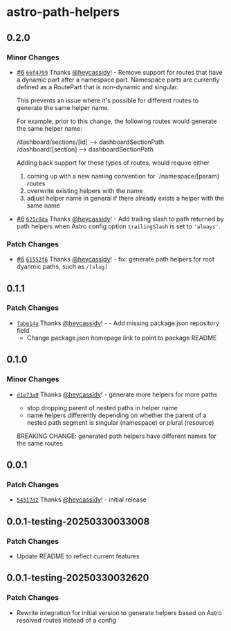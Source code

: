 # astro-path-helpers

## 0.2.0

### Minor Changes

- [#6](https://github.com/heycassidy/astro-path-helpers/pull/6) [`66f4799`](https://github.com/heycassidy/astro-path-helpers/commit/66f4799de7849de09f0a838bd06ccf97f14c07e8) Thanks [@heycassidy](https://github.com/heycassidy)! - Remove support for routes that have a dynamic part after a namespace part.
  Namespace parts are currently defined as a RoutePart that is non-dynamic and singular.

  This prevents an issue where it's possible for different routes to generate the same helper name.

  For example, prior to this change, the following routes would generate the same helper name:

  /dashboard/sections/[id] --> dashboardSectionPath
  /dashboard/[section] --> dashboardSectionPath

  Adding back support for these types of routes, would require either

  1. coming up with a new naming convention for `/namespace/[param] routes
  2. overwrite existing helpers with the name
  3. adjust helper name in general if there already exists a helper with the same name

- [#6](https://github.com/heycassidy/astro-path-helpers/pull/6) [`621c8da`](https://github.com/heycassidy/astro-path-helpers/commit/621c8da80b871649251a7cdcc9209c78db6ee169) Thanks [@heycassidy](https://github.com/heycassidy)! - Add trailing slash to path returned by path helpers when Astro config option `trailingSlash` is set to `'always'`.

### Patch Changes

- [#6](https://github.com/heycassidy/astro-path-helpers/pull/6) [`61552f6`](https://github.com/heycassidy/astro-path-helpers/commit/61552f62923235dc742f044afc74c54444e331bb) Thanks [@heycassidy](https://github.com/heycassidy)! - fix: generate path helpers for root dyanmic paths, such as `/[slug]`

## 0.1.1

### Patch Changes

- [`fabe14a`](https://github.com/heycassidy/astro-path-helpers/commit/fabe14a65fc6a57a607d4234bd06094a0bf07305) Thanks [@heycassidy](https://github.com/heycassidy)! - - Add missing package.json repository field
  - Change package.json homepage link to point to package README

## 0.1.0

### Minor Changes

- [`d1e73a9`](https://github.com/heycassidy/astro-path-helpers/commit/d1e73a999b01aaa9f406b7d513da3840aba80b4c) Thanks [@heycassidy](https://github.com/heycassidy)! - generate more helpers for more paths

  - stop dropping parent of nested paths
    in helper name
  - name helpers differently depending on whether the parent of a nested path segment is singular (namespace) or plural (resource)

  BREAKING CHANGE: generated path helpers have different names for the
  same routes

## 0.0.1

### Patch Changes

- [`54317d2`](https://github.com/heycassidy/astro-path-helpers/commit/54317d2d4134284a50a34df7581ccc7818ebe16e) Thanks [@heycassidy](https://github.com/heycassidy)! - initial release

## 0.0.1-testing-20250330033008

### Patch Changes

- Update README to reflect current features

## 0.0.1-testing-20250330032620

### Patch Changes

- Rewrite integration for initial version to generate helpers based on
  Astro resolved routes instead of a config
